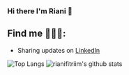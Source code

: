 ### Hi there  I'm Riani 👋


## Find me 🕵🏻‍♂️:
- Sharing updates on <a href="https://www.linkedin.com/in/riani-fitri-ibnul-malik-2994b51b6/">LinkedIn</a> 


![Top Langs](https://github-readme-stats.vercel.app/api/top-langs/?username=rianifitriim&layout=compact&count_private=true) ![rianifitriim's github stats](https://github-readme-stats.vercel.app/api?username=rianifitriim&show_icons=true&count_private=true)
<!--
**edolorenza/edolorenza** is a ✨ _special_ ✨ repository because its `README.md` (this file) appears on your GitHub profile.

Here are some ideas to get you started:

- 🔭 I’m currently working on ...
- 🌱 I’m currently learning ...
- 👯 I’m looking to collaborate on ...
- 🤔 I’m looking for help with ...
- 💬 Ask me about ...
- 📫 How to reach me: ...
- 😄 Pronouns: ...
- ⚡ Fun fact: ...
-->
